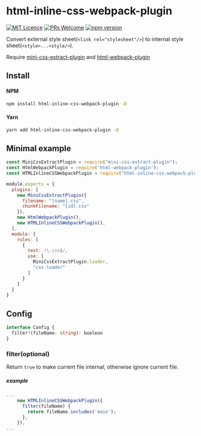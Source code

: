# html-inline-css-webpack-plugin
[![MIT Licence](https://badges.frapsoft.com/os/mit/mit.svg?v=103)](https://opensource.org/licenses/mit-license.php)
[![PRs Welcome](https://img.shields.io/badge/PRs-welcome-brightgreen.svg)](https://github.com/Runjuu/html-inline-css-webpack-plugin/pulls)
[![npm version](https://badge.fury.io/js/html-inline-css-webpack-plugin.svg)](https://badge.fury.io/js/html-inline-css-webpack-plugin)

Convert external style sheet(`<link rel="stylesheet"/>`) to internal style sheet(`<style>...<style/>`).

Require [mini-css-extract-plugin](https://github.com/webpack-contrib/mini-css-extract-plugin) and [html-webpack-plugin](https://github.com/jantimon/html-webpack-plugin)

## Install
#### NPM
```bash
npm install html-inline-css-webpack-plugin -D
```
#### Yarn
```bash
yarn add html-inline-css-webpack-plugin -D
```

## Minimal example
```js
const MiniCssExtractPlugin = require("mini-css-extract-plugin");
const HtmlWebpackPlugin = require('html-webpack-plugin');
const HTMLInlineCSSWebpackPlugin = require("html-inline-css-webpack-plugin").default;

module.exports = {
  plugins: [
    new MiniCssExtractPlugin({
      filename: "[name].css",
      chunkFilename: "[id].css"
    }),
    new HtmlWebpackPlugin(),
    new HTMLInlineCSSWebpackPlugin(),
  ],
  module: {
    rules: [
      {
        test: /\.css$/,
        use: [
          MiniCssExtractPlugin.loader,
          "css-loader"
        ]
      }
    ]
  }
}
```

## Config
```typescript
interface Config {
  filter?(fileName: string): boolean
}
```

### filter(optional)
Return `true` to make current file internal, otherwise ignore current file.
##### example
```typescript
...
    new HTMLInlineCSSWebpackPlugin({
      filter(fileName) {
        return fileName.includes('main');
      },
    }),
...
```
